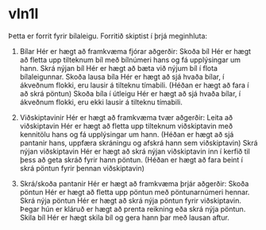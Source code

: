 # vln1I
Þetta er forrit fyrir bílaleigu.
Forritið skiptist í þrjá meginhluta:

1. Bílar
	Hér er hægt að framkvæma fjórar aðgerðir:
		Skoða bíl
			Hér er hægt að fletta upp tilteknum bíl með bílnúmeri hans og fá upplýsingar um hann.
		Skrá nýjan bíl
			Hér er hægt að bæta við nýjum bíl í flota bílaleigunnar.
		Skoða lausa bíla
			Hér er hægt að sjá hvaða bílar, í ákveðnum flokki, eru lausir á tilteknu tímabili. 
			(Héðan er hægt að fara í að skrá pöntun)
		Skoða bíla í útleigu
			Hér er hægt að sjá hvaða bílar, í ákveðnum flokki, eru ekki lausir á tilteknu tímabili.

2. Viðskiptavinir
	Hér er hægt að framkvæma tvær aðgerðir:
		Leita að viðskiptavin
			Hér er hægt að fletta upp tilteknum viðskiptavin með kennitölu hans og fá upplýsingar um hann.
			(Héðan er hægt að sjá pantanir hans, uppfæra skráningu og afskrá hann sem viðskiptavin)
		Skrá nýjan viðskiptavin
			Hér er hægt að skrá nýjan viðskiptavin inn í kerfið til þess að geta skráð fyrir hann
			pöntun. (Héðan er hægt að fara beint í skrá pöntun fyrir þennan viðskiptavin)
			
3. Skrá/skoða pantanir
	Hér er hægt að framkvæma þrjár aðgerðir:
		Skoða pöntun
			Hér er hægt að fletta upp pöntun með pöntunarnúmeri hennar.
		Skrá nýja pöntun
			Hér er hægt að skrá nýja pöntun fyrir viðskiptavin. Þegar hún er kláruð er hægt að prenta 
			reikning eða skrá nýja pöntun.
		Skila bíl
			Hér er hægt skila bíl og gera hann þar með lausan aftur.
